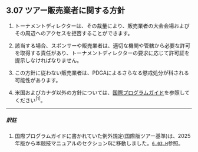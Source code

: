 ## 3.07 ツアー販売業者に関する方針

1. トーナメントディレクターは、その裁量により、販売業者の大会会場およびその周辺へのアクセスを拒否することができます。

1. 該当する場合、スポンサーや販売業者は、適切な機関や管轄から必要な許可を取得する責任があり、トーナメントディレクターの要求に応じて許可証を提示しなければなりません。

1. この方針に従わない販売業者は、PDGAによるさらなる懲戒処分が科される可能性があります。

1. 米国およびカナダ以外の方針については、[国際プログラムガイド](dgj/programguid)を参照してください<sup>[1]</sup>。

---
##### 訳註

1. 国際プログラムガイドに書かれていた例外規定(国際版ツアー基準)は、2025年版から本競技マニュアルのセクション6に移動しました。[`6.03.H`]()参照。
